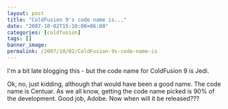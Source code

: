 ```yaml
---
layout: post
title: "ColdFusion 9's code name is..."
date: "2007-10-02T15:10:00+06:00"
categories: [coldfusion]
tags: []
banner_image: 
permalink: /2007/10/02/ColdFusion-9s-code-name-is
---
```


I'm a bit late blogging this - but the code name for ColdFusion 9 is Jedi.

Ok, no, just kidding, although that would have been a good name. The code name is Centuar. As we all know, getting the code name picked is 90% of the development. Good job, Adobe. Now when will it be released???